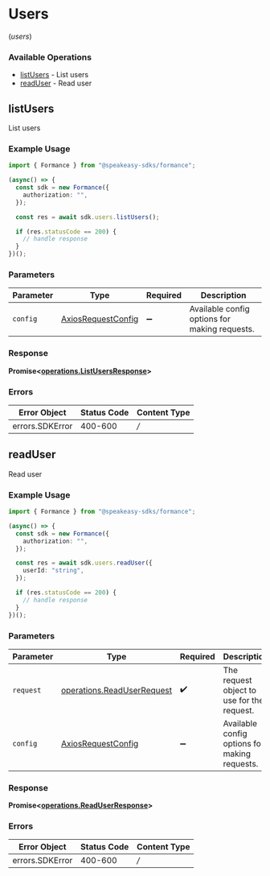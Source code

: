 # Users
(*users*)

### Available Operations

* [listUsers](#listusers) - List users
* [readUser](#readuser) - Read user

## listUsers

List users

### Example Usage

```typescript
import { Formance } from "@speakeasy-sdks/formance";

(async() => {
  const sdk = new Formance({
    authorization: "",
  });

  const res = await sdk.users.listUsers();

  if (res.statusCode == 200) {
    // handle response
  }
})();
```

### Parameters

| Parameter                                                    | Type                                                         | Required                                                     | Description                                                  |
| ------------------------------------------------------------ | ------------------------------------------------------------ | ------------------------------------------------------------ | ------------------------------------------------------------ |
| `config`                                                     | [AxiosRequestConfig](https://axios-http.com/docs/req_config) | :heavy_minus_sign:                                           | Available config options for making requests.                |


### Response

**Promise<[operations.ListUsersResponse](../../sdk/models/operations/listusersresponse.md)>**
### Errors

| Error Object    | Status Code     | Content Type    |
| --------------- | --------------- | --------------- |
| errors.SDKError | 400-600         | */*             |

## readUser

Read user

### Example Usage

```typescript
import { Formance } from "@speakeasy-sdks/formance";

(async() => {
  const sdk = new Formance({
    authorization: "",
  });

  const res = await sdk.users.readUser({
    userId: "string",
  });

  if (res.statusCode == 200) {
    // handle response
  }
})();
```

### Parameters

| Parameter                                                                    | Type                                                                         | Required                                                                     | Description                                                                  |
| ---------------------------------------------------------------------------- | ---------------------------------------------------------------------------- | ---------------------------------------------------------------------------- | ---------------------------------------------------------------------------- |
| `request`                                                                    | [operations.ReadUserRequest](../../sdk/models/operations/readuserrequest.md) | :heavy_check_mark:                                                           | The request object to use for the request.                                   |
| `config`                                                                     | [AxiosRequestConfig](https://axios-http.com/docs/req_config)                 | :heavy_minus_sign:                                                           | Available config options for making requests.                                |


### Response

**Promise<[operations.ReadUserResponse](../../sdk/models/operations/readuserresponse.md)>**
### Errors

| Error Object    | Status Code     | Content Type    |
| --------------- | --------------- | --------------- |
| errors.SDKError | 400-600         | */*             |
